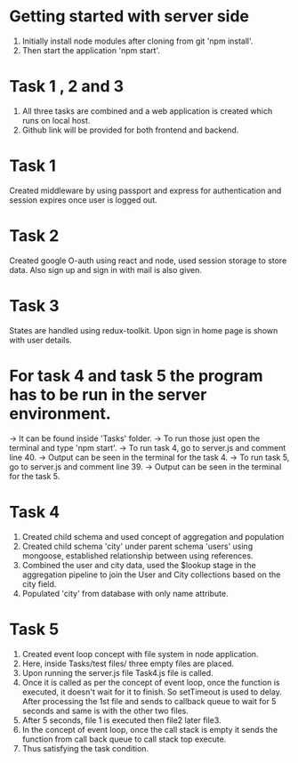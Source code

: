 # Getting started with server side

1. Initially install node modules after cloning from git 'npm install'.
2. Then start the application 'npm start'.

# Task 1 , 2 and 3

1. All three tasks are combined and a web application is created which runs on local host.
2. Github link will be provided for both frontend and backend.

# Task 1

Created middleware by using passport and express for authentication and session expires once user is logged out.

# Task 2

Created google O-auth using react and node, used session storage to store data. Also sign up and sign in with mail is also given.

# Task 3

States are handled using redux-toolkit. Upon sign in home page is shown with user details.

# For task 4 and task 5 the program has to be run in the server environment.

-> It can be found inside 'Tasks' folder.
-> To run those just open the terminal and type 'npm start'.
-> To run task 4, go to server.js and comment line 40.
-> Output can be seen in the terminal for the task 4.
-> To run task 5, go to server.js and comment line 39.
-> Output can be seen in the terminal for the task 5.

# Task 4

1. Created child schema and used concept of aggregation and population
2. Created child schema 'city' under parent schema 'users' using mongoose, established relationship between using references.
3. Combined the user and city data, used the $lookup stage in the aggregation pipeline to join the User and City collections based on the city field.
4. Populated 'city' from database with only name attribute.

# Task 5

1. Created event loop concept with file system in node application.
2. Here, inside Tasks/test files/ three empty files are placed.
3. Upon running the server.js file Task4.js file is called.
4. Once it is called as per the concept of event loop, once the function is executed, it doesn't wait for it to finish. So setTimeout is used to delay. After processing the 1st file and sends to callback queue to wait for 5 seconds and same is with the other two files.
5. After 5 seconds, file 1 is executed then file2 later file3.
6. In the concept of event loop, once the call stack is empty it sends the function from call back queue to call stack top execute.
7. Thus satisfying the task condition.
